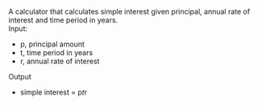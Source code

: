 A calculator that calculates simple interest given principal, annual rate of interest and time period in years. <br />
Input: <br />
   - p, principal amount <br />
   - t, time period in years <br />
   - r, annual rate of interest <br />
   
Output <br />
- simple interest = p*t*r <br />

